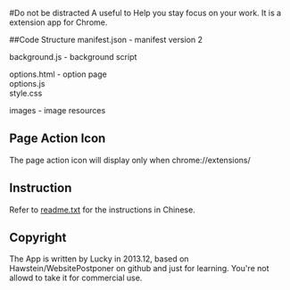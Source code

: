 #Do not be distracted
A useful to Help you stay focus on your work.
It is a extension app for Chrome.

##Code Structure
manifest.json - manifest version 2

background.js - background script

options.html - option page  
options.js  
style.css  

images - image resources

## Page Action Icon
The page action icon will display only when chrome://extensions/

## Instruction
Refer to [readme.txt](https://github.com/lucky521/Donot-be-distracted/blob/master/readme.txt) for the instructions in Chinese.

## Copyright
The App is written by Lucky in 2013.12, based on Hawstein/WebsitePostponer on github and just for learning. You're not allowd to take it for commercial use.

